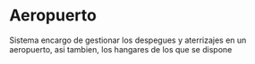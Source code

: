 # Aeropuerto

Sistema encargo de gestionar los despegues y aterrizajes en un aeropuerto, asi tambien, los hangares de los que se dispone
